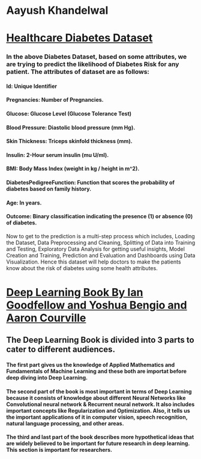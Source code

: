 # Aayush Khandelwal
# [Healthcare Diabetes Dataset](https://www.kaggle.com/datasets/nanditapore/healthcare-diabetes)
### In the above Diabetes Dataset, based on some attributes, we are trying to predict the likelihood of Diabetes Risk for any patient. The attributes of dataset are as follows: 
#### Id: Unique Identifier 
#### Pregnancies: Number of Pregnancies. 
#### Glucose: Glucose Level (Glucose Tolerance Test) 
#### Blood Pressure: Diastolic blood pressure (mm Hg). 
#### Skin Thickness: Triceps skinfold thickness (mm). 
#### Insulin: 2-Hour serum insulin (mu U/ml). 
#### BMI: Body Mass Index (weight in kg / height in m^2). 
#### DiabetesPedigreeFunction: Function that scores the probability of diabetes based on family history. 
#### Age: In years. 
#### Outcome: Binary classification indicating the presence (1) or absence (0) of diabetes. 
Now to get to the prediction is a multi-step process which includes, Loading the Dataset, Data Preprocessing and Cleaning, Splitting of Data into Training and Testing, Exploratory Data Analysis for getting useful insights, Model Creation and Training, Prediction and Evaluation and Dashboards using Data Visualization. Hence this dataset will help doctors to make the patients know about the risk of diabetes using some health attributes. 


# [Deep Learning Book By Ian Goodfellow and Yoshua Bengio and Aaron Courville](https://www.deeplearningbook.org/)
## The Deep Learning Book is divided into 3 parts to cater to different audiences.

#### The first part gives us the knowledge of Applied Mathematics and Fundamentals of Machine Learning and these both are importat before deep diving into Deep Learning. 

#### The second part of the book is most important in terms of Deep Learning because it consists of knowledge about different Neural Networks like Convolutional neural network & Recurrent neural network. It also includes important concepts like Regularization and Optimization. Also, it tells us the important applications of it in computer vision, speech recognition, natural language processing, and other areas. 

#### The third and last part of the book describes more hypothetical ideas that are widely believed to be important for future research in deep learning. This section is important for researchers. 

 
